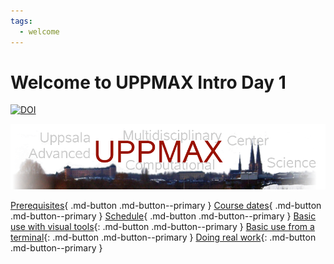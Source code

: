 ```yaml
---
tags:
  - welcome
---
```


# Welcome to UPPMAX Intro Day 1

[![DOI](https://zenodo.org/badge/808091302.svg)](https://doi.org/10.5281/zenodo.14645146)

![The UPPMAX logo](uppmax_logo.png)

[Prerequisites](prereqs.md){ .md-button .md-button--primary }
[Course dates](course_dates.md){ .md-button .md-button--primary }
[Schedule](schedule.md){ .md-button .md-button--primary }
[Basic use with visual tools](sessions/introduction_visual.md){: .md-button .md-button--primary }
[Basic use from a terminal](sessions/introduction_terminal.md){: .md-button .md-button--primary }
[Doing real work](sessions/introduction_real_work.md){: .md-button .md-button--primary }
